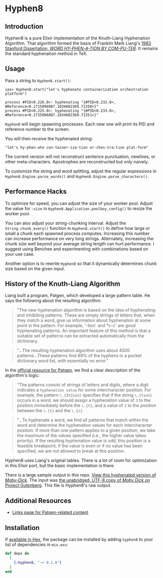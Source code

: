 # Hyphen8

## Introduction

Hyphen8 is a pure Elixir implementation of the Knuth-Liang Hyphenation Algorithm. That algorithm formed the basis of Franklin Mark Liang's [1983 Stanford Dissertation, _WORD HY-PHEN-A-TION BY COM-PU-TER_](http://www.tug.org/docs/liang/liang-thesis.pdf). It remains the standard hyphenation method in TeX.

## Usage

Pass a string to `Hyphen8.start()`:

```command
iex> Hyphen8.start("let's hyphenate containerization orchestration platform")

process #PID<0.226.0>: hyphenating "{#PID<0.232.0>, #Reference<0.1715096087.1034682369.71350>}"
process #PID<0.225.0>: hyphenating "{#PID<0.233.0>, #Reference<0.1715096087.1034682369.71351>}"

```

`Hyphen8` will begin spawning processes. Each new one will print its PID and reference number to the screen.

You will then receive the hyphenated string:

```
"let's hy-phen-ate con-tainer-iza-tion or-ches-tra-tion plat-form"
```

The current version will not reconstruct sentence punctuation, newlines, or other meta-characters. Apostrophes are reconstructed but only naively.

To customize the string and word splitting, adjust the regular expressions in `Hyphen8.Engine.parse_words()` and `Hyphen8.Engine.parse_characters()`. 

## Performance Hacks

To optimize for speed, you can adjust the size of your worker pool. Adjust the value for `:size` in `Hyphen8.Application.poolboy_config()` to resize the worker pool. 

You can also adjust your string-chunking interval. Adjust the `String.chunk_every()` function in `Hyphen8.start()` to define how large or small a chunk each spawned process computes. Increasing this number can increase performance on very long strings. Alternately, increasing the chunk size well beyond your average string length can hurt performance. I suggest using Benchee and experimenting with combinations based on your use case.

Another option is to rewrite `Hyphen8` so that it dynamically determines chunk size based on the given input.

## History of the Knuth-Liang Algorithm

Liang built a program, Patgen, which developed a large pattern table. He says the following about the resulting algorithm:

> "The new hyphenation algorithm is based on the idea of hyphenating and inhibiting patterns. These are simply strings of letters that, when they match a word, give us information about hyphenation at some point in the pattern. For example, '-tion' and *c-c' are good hyphenating patterns. An important feature of this method is that a suitable set of patterns can be extracted automatically from the dictionary.

>"...The resulting hyphenation algorithm uses about 4500 patterns...These patterns find 89% of the hyphens in a pocket dictionary word list, with essentially no error."

In the [official resource for Patgen](https://www.tug.org/texlive/devsrc/Build/source/texk/web2c/patgen.web), we find a clear description of the algorithm's logic:

>"The patterns consist of strings of letters and digits, where a digit indicates a `hyphenation value` for some intercharacter position.  For example, the pattern `\.{3t2ion}` specifies that if the string `\.{tion}` occurs in a word, we should assign a hyphenation value of `3` to the position immediately before the `\.{t}`, and a value of `2` to the position between the `\.{t}` and the `\.{i}`.

>"...To hyphenate a word, we find all patterns that match within the word and determine the hyphenation values for each intercharacter position.  If more than one pattern applies to a given position, we take the maximum of the values specified (i.e., the higher value takes priority).  If the resulting hyphenation value is odd, this position is a feasible breakpoint; if the value is even or if no value has been specified, we are not allowed to break at this position.

Hyphen8 uses Liang's original tables. There is a lot of room for optimization in this Elixir port, but the basic implementation is there.

There is a large sample output in this repo. [View this hyphenated version of _Moby-Dick_](https://github.com/zuchka/hyphen8/blob/main/moby-dick-hyphenated.txt). The input was [the unabridged, UTF-8 copy of _Moby Dick_ on Project Gutenberg](http://www.gutenberg.org/files/2701/2701-0.txt). This file is Hyphen8's raw output.

## Additional Resources

- [Links page for Patgen-related content](https://www.tug.org/docs/liang/)

## Installation

If [available in Hex](https://hex.pm/docs/publish), the package can be installed
by adding `hyphen8` to your list of dependencies in `mix.exs`:

```elixir
def deps do
  [
    {:hyphen8, "~> 0.1.6"}
  ]
end
```
